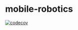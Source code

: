 # mobile-robotics

[![codecov](https://codecov.io/gh/dikshant2210/mobile-robotics/graph/badge.svg?token=V50EQCK86A)](https://codecov.io/gh/dikshant2210/mobile-robotics)